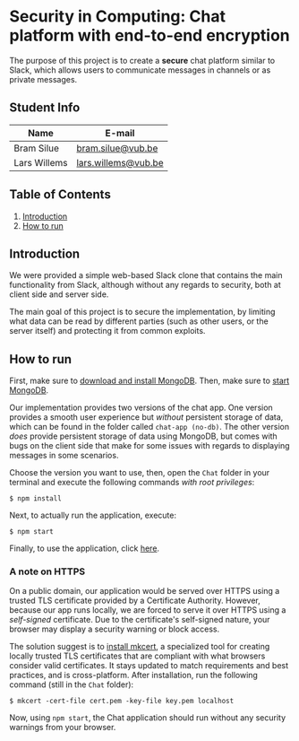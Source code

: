 # **Security in Computing: Chat platform with end-to-end encryption**
The purpose of this project is to create a **secure** chat platform similar to Slack, which allows users to communicate messages in channels or as private messages. 

## Student Info
| Name         | E-mail              |
|--------------|---------------------|
| Bram Silue   | bram.silue@vub.be   |
| Lars Willems | lars.willems@vub.be |


## Table of Contents
1. [Introduction](##Introduction)
2. [How to run](##How-to-run)


## Introduction
We were provided a simple web-based Slack clone that contains the main functionality from Slack, although without any regards to security, both at client side and server side. 

The main goal of this project is to secure the implementation, by limiting what data can be read by different parties (such as other users, or the server itself) and protecting it from common exploits.


## How to run
First, make sure to [download and install MongoDB](https://www.mongodb.com/docs/guides/server/install/). Then, make sure to [start MongoDB](https://www.mongodb.com/docs/manual/tutorial/manage-mongodb-processes/).

Our implementation provides two versions of the chat app. One version provides a smooth user experience but *without* persistent storage of data, which can be found in the folder called `chat-app (no-db)`. The other version *does* provide persistent storage of data using MongoDB, but comes with bugs on the client side that make for some issues with regards to displaying messages in some scenarios.

Choose the version you want to use, then, open the `Chat` folder in your terminal and execute the following commands *with root privileges*:

```
$ npm install
```

Next, to actually run the application, execute:

```
$ npm start
```

Finally, to use the application, click [here](https://localhost:8443).

### A note on HTTPS
On a public domain, our application would be served over HTTPS using a trusted TLS certificate provided by a Certificate Authority. However, because our app runs locally, we are forced to serve it over HTTPS using a *self-signed* certificate. Due to the certificate's self-signed nature, your browser may display a security warning or block access. 

The solution suggest is to [install mkcert](https://github.com/FiloSottile/mkcert#installation), a specialized tool for creating locally trusted TLS certificates that are compliant with what browsers consider valid certificates. It stays updated to match requirements and best practices, and is cross-platform. After installation, run the following command (still in the `Chat` folder):

```
$ mkcert -cert-file cert.pem -key-file key.pem localhost
```

Now, using `npm start`, the Chat application should run without any security warnings from your browser.

